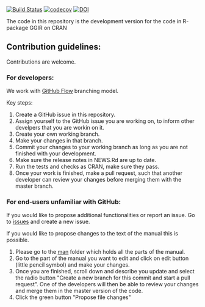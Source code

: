 [![Build Status](https://travis-ci.org/wadpac/GGIR.svg?branch=master)](https://travis-ci.org/wadpac/GGIR) [![codecov](https://codecov.io/gh/wadpac/GGIR/branch/master/graph/badge.svg)](https://codecov.io/gh/wadpac/GGIR) [![DOI](https://zenodo.org/badge/DOI/10.5281/zenodo.1051064.svg)](https://doi.org/10.5281/zenodo.1051064)

The code in this repository is the development version for the code in R-package GGIR on CRAN

## Contribution guidelines:
Contributions are welcome.

### For developers:
We work with [GitHub Flow](https://guides.github.com/introduction/flow/) branching model.

Key steps:
1. Create a GitHub issue in this repository.
2. Assign yourself to the GitHub issue you are working on, to inform other develpers that you are workin on it.
3. Create your own working branch.
4. Make your changes in that branch.
5. Commit your changes to your working branch as long as you are not finished with your development.
6. Make sure the release notes in NEWS.Rd are up to date.
7. Run the tests and checks as CRAN, make sure they pass.
8. Once your work is finished, make a pull request, such that another developer can review your changes before merging them with the master branch.

### For end-users unfamiliar with GitHub:
If you would like to propose additional functionalities or report an issue. Go to [issues](https://github.com/wadpac/GGIR/issues) and create a new issue.

If you would like to propose changes to the text of the manual this is possible.
1. Please go to the [man](https://github.com/wadpac/GGIR/tree/master/man) folder which holds all the parts of the manual.
2. Go to the part of the manual you want to edit and click on edit button (little pencil symbol) and make your changes.
3. Once you are finished, scroll down and describe you update and select the radio button "Create a new branch for this commit and start a pull request". One of the developers will then be able to review your changes and merge them in the master version of the code.
4. Click the green button "Propose file changes"
